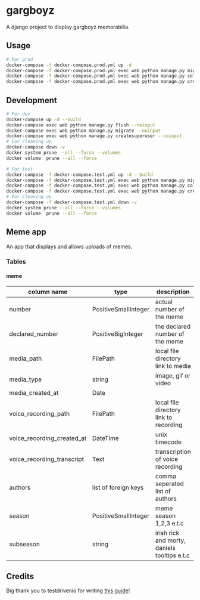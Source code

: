 # gargboyz

A django project to display gargboyz memorabilia. 

## Usage

```bash
# For prod
docker-compose -f docker-compose.prod.yml up -d
docker-compose -f docker-compose.prod.yml exec web python manage.py migrate --noinput
docker-compose -f docker-compose.prod.yml exec web python manage.py collectstatic --noinput --clear
docker-compose -f docker-compose.prod.yml exec web python manage.py createsuperuser --noinput
```

## Development

```bash
# For dev
docker-compose up -d --build
docker-compose exec web python manage.py flush --noinput
docker-compose exec web python manage.py migrate --noinput
docker-compose exec web python manage.py createsuperuser --noinput
# For cleaning up
docker-compose down -v
docker system prune --all --force --volumes
docker volume  prune --all --force
```

```bash
# For test
docker-compose -f docker-compose.test.yml up -d --build
docker-compose -f docker-compose.test.yml exec web python manage.py migrate --noinput
docker-compose -f docker-compose.test.yml exec web python manage.py collectstatic --noinput --clear
docker-compose -f docker-compose.test.yml exec web python manage.py createsuperuser --noinput
# For cleaning up
docker-compose -f docker-compose.test.yml down -v
docker system prune --all --force --volumes
docker volume  prune --all --force
```

## Meme app

An app that displays and allows uploads of memes.

### Tables

#### meme

| **column name**            | **type**             | **description**                              |
| -------------------------- | -------------------- | -------------------------------------------- |
| number                     | PositiveSmallInteger | actual number of the meme                    |
| declared_number            | PositiveBigInteger   | the declared number of the meme              |
| media_path                 | FilePath             | local file directory link to media           |
| media_type                 | string               | image, gif or video                          |
| media_created_at           | Date                 |                                              |
| voice_recording_path       | FilePath             | local file directory link to recording       |
| voice_recording_created_at | DateTime             | unix timecode                                |
| voice_recording_transcript | Text                 | transcription of voice recording             |
| authors                    | list of foreign keys | comma seperated list of authors              |
| season                     | PositiveSmallInteger | meme season 1,2,3 e.t.c                      |
| subseason                  | string               | irish rick and morty, daniels tooltips e.t.c |


## Credits

Big thank you to testdrivenio for writing [this guide](https://github.com/testdrivenio/django-on-docker)!
